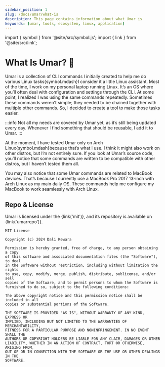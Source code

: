 ```yaml
---
sidebar_position: 1
slug: /docs/umar/what-is
description: This page contains information about what Umar is
keywords: [umar, tools, ecosystem, linux, application]
---
```


import { symbol } from '@site/src/symbol.js';
import { link } from '@site/src/link';

# What Is Umar? 🤔

Umar is a collection of CLI commands I initially created to help me do various Linux tasks{symbol.mdash}I consider it a little Linux assistant.
Most of the time, I work on my personal laptop running Linux. It’s an OS where you’ll often deal with configuration and settings through the CLI.
At some point, I realized I was using the same commands repeatedly. Sometimes these commands weren’t simple; they needed to be chained together with
multiple other commands. So, I decided to create a tool to make those tasks easier.

:::info
Not all my needs are covered by Umar yet, as it’s still being updated every day. Whenever I find something that should be reusable,
I add it to Umar.
:::

At the moment, I have tested Umar only on Arch Linux{symbol.mdash}because that’s what I use. I think it might also work on other distros,
but I’m not entirely sure. If you look at Umar’s source code, you’ll notice that some commands are written to be compatible with other distros,
but I haven’t tested them all.

You may also notice that some Umar commands are related to MacBook devices. That’s because I currently use a MacBook Pro 2017 13-inch with Arch Linux
as my main daily OS. These commands help me configure my MacBook to work seamlessly with Arch Linux.

## Repo & License

Umar is licensed under the {link('mit')}, and its repository is available on {link('umarrepo')}.

```text
MIT License

Copyright (c) 2024 Dali Kewara

Permission is hereby granted, free of charge, to any person obtaining a copy
of this software and associated documentation files (the "Software"), to deal
in the Software without restriction, including without limitation the rights
to use, copy, modify, merge, publish, distribute, sublicense, and/or sell
copies of the Software, and to permit persons to whom the Software is
furnished to do so, subject to the following conditions:

The above copyright notice and this permission notice shall be included in all
copies or substantial portions of the Software.

THE SOFTWARE IS PROVIDED "AS IS", WITHOUT WARRANTY OF ANY KIND, EXPRESS OR
IMPLIED, INCLUDING BUT NOT LIMITED TO THE WARRANTIES OF MERCHANTABILITY,
FITNESS FOR A PARTICULAR PURPOSE AND NONINFRINGEMENT. IN NO EVENT SHALL THE
AUTHORS OR COPYRIGHT HOLDERS BE LIABLE FOR ANY CLAIM, DAMAGES OR OTHER
LIABILITY, WHETHER IN AN ACTION OF CONTRACT, TORT OR OTHERWISE, ARISING FROM,
OUT OF OR IN CONNECTION WITH THE SOFTWARE OR THE USE OR OTHER DEALINGS IN THE
SOFTWARE.
```
